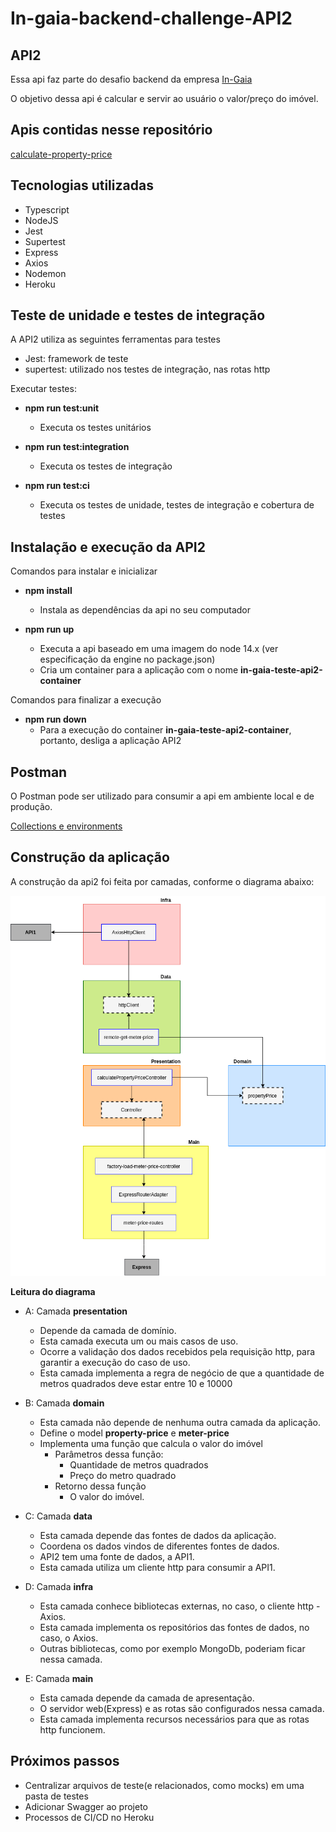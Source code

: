# In-gaia-backend-challenge-**API2**

## API2

Essa api faz parte do desafio backend da empresa [In-Gaia](https://github.com/ingaia/backend-challenge)

O objetivo dessa api é calcular e servir ao usuário o valor/preço do imóvel.

## Apis contidas nesse repositório

[calculate-property-price](./requirements/calculate-property-price.md)

## Tecnologias utilizadas

  - Typescript
  - NodeJS
  - Jest
  - Supertest
  - Express
  - Axios
  - Nodemon
  - Heroku

## Teste de unidade e testes de integração

A API2 utiliza as seguintes ferramentas para testes

  - Jest: framework de teste
  - supertest: utilizado nos testes de integração, nas rotas http

Executar testes: 

  - **npm run test:unit**
    - Executa os testes unitários

  - **npm run test:integration**
    - Executa os testes de integração

  - **npm run test:ci**
    - Executa os testes de unidade, testes de integração e cobertura de testes

## Instalação e execução da API2

Comandos para instalar e inicializar

 - **npm install**
   - Instala as dependências da api no seu computador
 
 - **npm run up**
   - Executa a api baseado em uma imagem do node 14.x (ver especificação da engine no package.json)
   - Cria um container para a aplicação com o nome **in-gaia-teste-api2-container**
  
Comandos para finalizar a execução

  - **npm run down**
    - Para a execução do container **in-gaia-teste-api2-container**, portanto, desliga a aplicação API2

## Postman

O Postman pode ser utilizado para consumir a api em ambiente local e de produção.

[Collections e environments](./postman)

## Construção da aplicação

A construção da api2 foi feita por camadas, conforme o diagrama abaixo: 

[![alt text](./public/img/api2-arch-diagram.png "Veja o diagrama no draw.io")](https://drive.google.com/file/d/1SMhHeXSmIa9lMosHK30CfixDfu5T9lfZ/view?usp=sharing)

**Leitura do diagrama**

 - A: Camada **presentation**
    - Depende da camada de domínio.
    - Esta camada executa um ou mais casos de uso.
    - Ocorre a validação dos dados recebidos pela requisição http, para garantir a execução do caso de uso.
    - Esta camada implementa a regra de negócio de que a quantidade de metros quadrados deve estar entre 10 e 10000

 - B: Camada **domain**
    - Esta camada não depende de nenhuma outra camada da aplicação.
    - Define o model __property-price__ e __meter-price__
    - Implementa uma função que calcula o valor do imóvel
      - Parâmetros dessa função:
        - Quantidade de metros quadrados
        - Preço do metro quadrado
      - Retorno dessa função
        - O valor do imóvel.
  
 - C: Camada **data**
    - Esta camada depende das fontes de dados da aplicação.
    - Coordena os dados vindos de diferentes fontes de dados.
    - API2 tem uma fonte de dados, a API1.
    - Esta camada utiliza um cliente http para consumir a API1.
     
 - D: Camada **infra**
    - Esta camada conhece bibliotecas externas, no caso, o cliente http - Axios.
    - Esta camada implementa os repositórios das fontes de dados, no caso, o Axios.
    - Outras bibliotecas, como por exemplo MongoDb, poderiam ficar nessa camada.
  
 - E: Camada **main**
    - Esta camada depende da camada de apresentação.
    - O servidor web(Express) e as rotas são configurados nessa camada.
    - Esta camada implementa recursos necessários para que as rotas http funcionem.

## Próximos passos

 - Centralizar arquivos de teste(e relacionados, como mocks) em uma pasta de testes
 - Adicionar Swagger ao projeto
 - Processos de CI/CD no Heroku